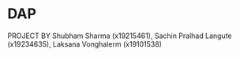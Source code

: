 # DAP
PROJECT BY Shubham Sharma (x19215461), Sachin Pralhad Langute (x19234635), Laksana Vonghalerm (x19101538)
